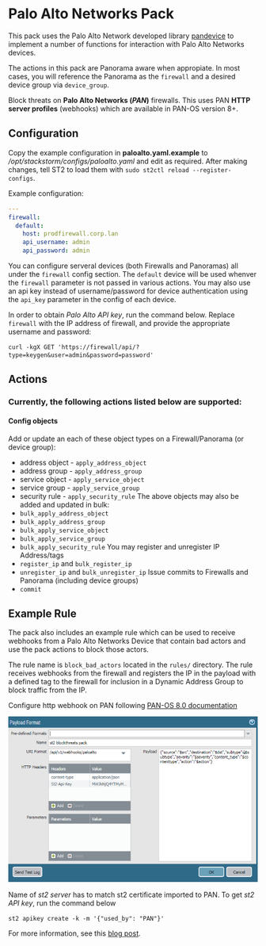 # Palo Alto Networks Pack

This pack uses the Palo Alto Network developed library [pandevice](https://github.com/PaloAltoNetworks/pandevice) to implement a number of functions for interaction with Palo Alto Networks devices.

The actions in this pack are Panorama aware when appropiate. In most cases, you will reference the Panorama as the `firewall` and a desired device group via `device_group`.

Block threats on **Palo Alto Networks (_PAN_)** firewalls. This uses PAN **HTTP server profiles** (webhooks) which are available in PAN-OS version 8+.

## Configuration

Copy the example configuration in **paloalto.yaml.example** to */opt/stackstorm/configs/paloalto.yaml* and edit as required. After making changes, tell ST2 to load them with `sudo st2ctl reload --register-configs`.

Example configuration:

```yaml
---
firewall:
  default:
    host: prodfirewall.corp.lan
    api_username: admin
    api_password: admin
```

You can configure serveral devices (both Firewalls and Panoramas) all under the `firewall` config section. The `default` device will be used whenver the `firewall` parameter is not passed in various actions. You may also use an api key instead of username/password for device authentication using the `api_key` parameter in the config of each device.

In order to obtain *Palo Alto API key*, run the command below. Replace `firewall` with the IP address of firewall, and provide the appropriate username and password:

```shell
curl -kgX GET 'https://firewall/api/?type=keygen&user=admin&password=password'
```

## Actions

### Currently, the following actions listed below are supported:
#### Config objects
Add or update an each of these object types on a Firewall/Panorama (or device group):
- address object - `apply_address_object`
- address group - `apply_address_group`
- service object - `apply_service_object`
- service group - `apply_service_group`
- security rule - `apply_security_rule`
The above objects may also be added and updated in bulk:
- `bulk_apply_address_object`
- `bulk_apply_address_group`
- `bulk_apply_service_object`
- `bulk_apply_service_group`
- `bulk_apply_security_rule`
You may register and unregister IP Address/tags
- `register_ip` and `bulk_register_ip`
- `unregister_ip` and `bulk_unregister_ip`
Issue commits to Firewalls and Panorama (including device groups)
- `commit`

## Example Rule

The pack also includes an example rule which can be used to receive webhooks from a Palo Alto Networks Device that contain bad actors and use the pack actions to block those actors.

The rule name is `block_bad_actors` located in the `rules/` directory. The rule receives webhooks from the firewall and registers the IP in the payload with a defined tag to the firewall for inclusion in a Dynamic Address Group to block traffic from the IP.

Configure http webhook on PAN following  [PAN-OS 8.0 documentation](https://www.paloaltonetworks.com/documentation/80/pan-os/web-interface-help/device/device-server-profiles-http)

![Snapshot of PAN webhook configuration - payload format](https://github.com/IrekRomaniuk/paloalto_blockthreats/blob/master/pan-webhook.PNG)

Name of _st2 server_ has to match st2 certificate imported to PAN. To get *st2 API key*, run the command below
 ```
st2 apikey create -k -m '{"used_by": "PAN"}'
 ```
For more information, see this [blog post](https://medium.com/@IrekRomaniuk/stackstorm-pack-for-palo-alto-networks-firewall-a7d8a4ea6655).
